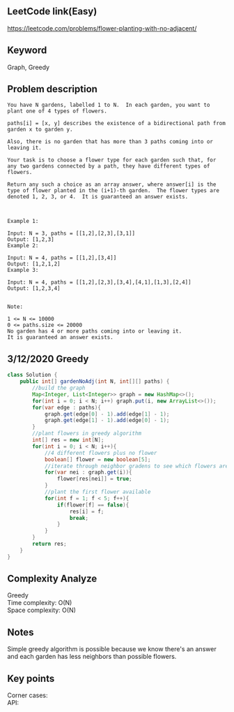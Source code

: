 ## LeetCode link(Easy)
https://leetcode.com/problems/flower-planting-with-no-adjacent/

## Keyword
Graph, Greedy

## Problem description
```
You have N gardens, labelled 1 to N.  In each garden, you want to plant one of 4 types of flowers.

paths[i] = [x, y] describes the existence of a bidirectional path from garden x to garden y.

Also, there is no garden that has more than 3 paths coming into or leaving it.

Your task is to choose a flower type for each garden such that, for any two gardens connected by a path, they have different types of flowers.

Return any such a choice as an array answer, where answer[i] is the type of flower planted in the (i+1)-th garden.  The flower types are denoted 1, 2, 3, or 4.  It is guaranteed an answer exists.

 

Example 1:

Input: N = 3, paths = [[1,2],[2,3],[3,1]]
Output: [1,2,3]
Example 2:

Input: N = 4, paths = [[1,2],[3,4]]
Output: [1,2,1,2]
Example 3:

Input: N = 4, paths = [[1,2],[2,3],[3,4],[4,1],[1,3],[2,4]]
Output: [1,2,3,4]
 

Note:

1 <= N <= 10000
0 <= paths.size <= 20000
No garden has 4 or more paths coming into or leaving it.
It is guaranteed an answer exists.
```


## 3/12/2020 Greedy

```java
class Solution {
    public int[] gardenNoAdj(int N, int[][] paths) {
        //build the graph
        Map<Integer, List<Integer>> graph = new HashMap<>();
        for(int i = 0; i < N; i++) graph.put(i, new ArrayList<>());
        for(var edge : paths){
            graph.get(edge[0] - 1).add(edge[1] - 1);
            graph.get(edge[1] - 1).add(edge[0] - 1);
        }
        //plant flowers in greedy algorithm
        int[] res = new int[N];
        for(int i = 0; i < N; i++){
            //4 different flowers plus no flower
            boolean[] flower = new boolean[5];
            //iterate through neighbor gradens to see which flowers are planted already
            for(var nei : graph.get(i)){
                flower[res[nei]] = true;
            }
            //plant the first flower available
            for(int f = 1; f < 5; f++){
                if(flower[f] == false){
                    res[i] = f;
                    break;
                }
            }
        }
        return res;
    }
}
```

## Complexity Analyze
Greedy\
Time complexity: O(N)\
Space complexity: O(N)

## Notes
Simple greedy algorithm is possible because we know there's an answer and each garden has less neighbors than possible flowers.

## Key points
Corner cases: \
API: 
